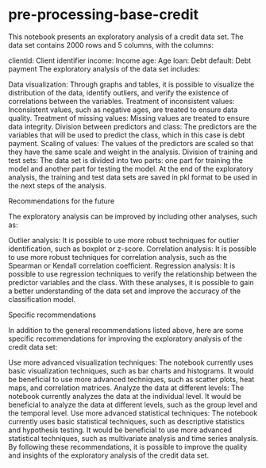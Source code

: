 # pre-processing-base-credit

This notebook presents an exploratory analysis of a credit data set. The data set contains 2000 rows and 5 columns, with the columns:

clientid: Client identifier
income: Income
age: Age
loan: Debt
default: Debt payment
The exploratory analysis of the data set includes:

Data visualization: Through graphs and tables, it is possible to visualize the distribution of the data, identify outliers, and verify the existence of correlations between the variables.
Treatment of inconsistent values: Inconsistent values, such as negative ages, are treated to ensure data quality.
Treatment of missing values: Missing values are treated to ensure data integrity.
Division between predictors and class: The predictors are the variables that will be used to predict the class, which in this case is debt payment.
Scaling of values: The values of the predictors are scaled so that they have the same scale and weight in the analysis.
Division of training and test sets: The data set is divided into two parts: one part for training the model and another part for testing the model.
At the end of the exploratory analysis, the training and test data sets are saved in pkl format to be used in the next steps of the analysis.

Recommendations for the future

The exploratory analysis can be improved by including other analyses, such as:

Outlier analysis: It is possible to use more robust techniques for outlier identification, such as boxplot or z-score.
Correlation analysis: It is possible to use more robust techniques for correlation analysis, such as the Spearman or Kendall correlation coefficient.
Regression analysis: It is possible to use regression techniques to verify the relationship between the predictor variables and the class.
With these analyses, it is possible to gain a better understanding of the data set and improve the accuracy of the classification model.

Specific recommendations

In addition to the general recommendations listed above, here are some specific recommendations for improving the exploratory analysis of the credit data set:

Use more advanced visualization techniques: The notebook currently uses basic visualization techniques, such as bar charts and histograms. It would be beneficial to use more advanced techniques, such as scatter plots, heat maps, and correlation matrices.
Analyze the data at different levels: The notebook currently analyzes the data at the individual level. It would be beneficial to analyze the data at different levels, such as the group level and the temporal level.
Use more advanced statistical techniques: The notebook currently uses basic statistical techniques, such as descriptive statistics and hypothesis testing. It would be beneficial to use more advanced statistical techniques, such as multivariate analysis and time series analysis.
By following these recommendations, it is possible to improve the quality and insights of the exploratory analysis of the credit data set.
